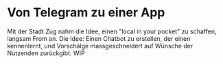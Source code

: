 # Von Telegram zu einer App

Mit der Stadt Zug nahm die Idee, einen "local in your pocket" zu schaffen, langsam From an. Die Idee: Einen Chatbot zu erstellen, 
der einen kennenlernt, und Vorschälge massgeschneidert auf Wünsche der Nutzenden zurückgibt. WIP
